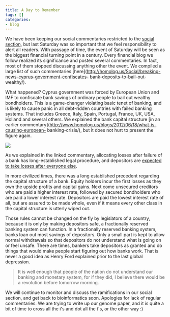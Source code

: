 ```yaml
---
title: A Day to Remember
tags: []
categories:
- blog
---
```

We have been keeping our social commentaries restricted to the [social
section](http://homolog.us/Social/), but last Saturday was so important that
we feel responsibility to alert all readers. With passage of time, the event
of Saturday will be seen as the biggest financial turning point in a century.
Every financial blog we follow realized its significance and posted several
commentaries. In fact, most of them stopped discussing anything other the
event. We compiled a large list of such commentaries
[here](http://homolog.us/Social/breaking-news-cyprus-government-confiscates-
bank-deposits-to-bail-out-wealthy/).
<!--more-->

What happened? Cyprus government was forced by European Union and IMF to
confiscate bank savings of ordinary people to bail out wealthy bondholders.
This is a game-changer violating basic tenet of banking, and is likely to
cause panic in all debt-ridden countries with failed banking systems. That
includes Greece, Italy, Spain, Portugal, France, UK, USA, Holland and several
others. We explained the bank capital structure [in an earlier
commentary](http://www.homolog.us/blogs/2012/06/18/what-is-causing-european-
banking-crisis/), but it does not hurt to present the figure again.

![](http://www.homolog.us/blogs/wp-content/uploads/2012/06/bank-300x215.png)

As we explained in the linked commentary, allocating losses after failure of a
bank has long-established legal procedure, and depositors are [expected to
take losses after everyone else](http://www.acting-man.com/?p=22205).

>

In more civilized times, there was a long established precedent regarding the
capital structure of a bank. Equity holders incur the first losses as they own
the upside profits and capital gains. Next come unsecured creditors who are
paid a higher interest rate, followed by secured bondholders who are paid a
lower interest rate. Depositors are paid the lowest interest rate of all, but
are assured to be made whole, even if it means every other class in the
capital structure is utterly wiped out.

Those rules cannot be changed on the fly by legislators of a country, because
it is only by making depositors safe, a fractionally reserved banking system
can function. In a fractionally reserved banking system, banks loan out most
savings of depositors. Only a small part is kept to allow normal withdrawals
so that depositors do not understand what is going on or feel unsafe. There
are times, bankers take depositors as granted and do things that would make
people start figuring out how banks work. That is never a good idea as Henry
Ford explained prior to the last global depression.

> It is well enough that people of the nation do not understand our banking
and monetary system, for if they did, I believe there would be a revolution
before tomorrow morning.

We will continue to monitor and discuss the ramifications in our social
section, and get back to bioinformatics soon. Apologies for lack of regular
commentaries. We are trying to write up our genome paper, and it is quite a
bit of time to cross all the i's and dot all the t's, or the other way :)

